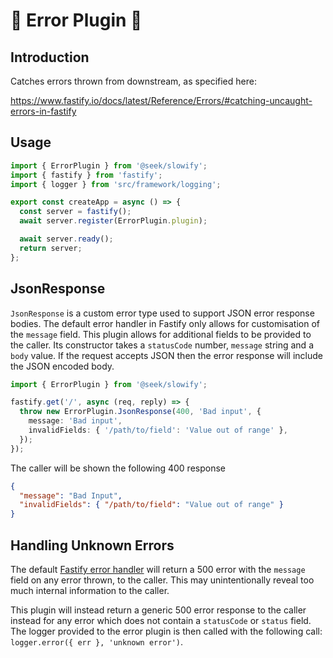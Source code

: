 # 🦥 Error Plugin 🦥

## Introduction

Catches errors thrown from downstream, as specified here:

<https://www.fastify.io/docs/latest/Reference/Errors/#catching-uncaught-errors-in-fastify>

## Usage

```typescript
import { ErrorPlugin } from '@seek/slowify';
import { fastify } from 'fastify';
import { logger } from 'src/framework/logging';

export const createApp = async () => {
  const server = fastify();
  await server.register(ErrorPlugin.plugin);

  await server.ready();
  return server;
};
```

## JsonResponse

`JsonResponse` is a custom error type used to support JSON error response bodies. The default error handler in Fastify only allows for customisation of the `message` field. This plugin allows for additional fields to be provided to the caller. Its constructor takes a `statusCode` number, `message` string and a `body` value. If the request accepts JSON then the error response will include the JSON encoded body.

```typescript
import { ErrorPlugin } from '@seek/slowify';

fastify.get('/', async (req, reply) => {
  throw new ErrorPlugin.JsonResponse(400, 'Bad input', {
    message: 'Bad input',
    invalidFields: { '/path/to/field': 'Value out of range' },
  });
});
```

The caller will be shown the following 400 response

```json
{
  "message": "Bad Input",
  "invalidFields": { "/path/to/field": "Value out of range" }
}
```

## Handling Unknown Errors

The default [Fastify error handler](https://www.fastify.io/docs/latest/Reference/Reply/#errors) will return a 500 error with the `message` field on any error thrown, to the caller. This may unintentionally reveal too much internal information to the caller.

This plugin will instead return a generic 500 error response to the caller instead for any error which does not contain a `statusCode` or `status` field. The logger provided to the error plugin is then called with the following call: `logger.error({ err }, 'unknown error')`.
